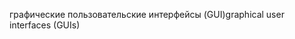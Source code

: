 <span data-ttu-id="eb56b-101">графические пользовательские интерфейсы (GUI)</span><span class="sxs-lookup"><span data-stu-id="eb56b-101">graphical user interfaces (GUIs)</span></span>